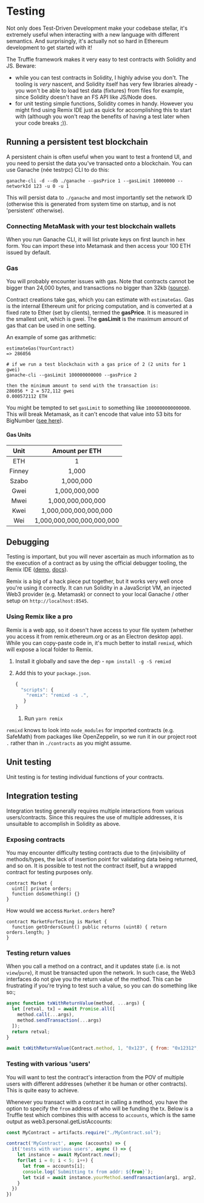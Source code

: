 # Testing

Not only does Test-Driven Development make your codebase stellar, it's extremely useful when interacting with a new language with different semantics. And surprisingly, it's actually not so hard in Ethereum development to get started with it!

The Truffle framework makes it very easy to test contracts with Solidity and JS. Beware:

* while you can test contracts in Solidity, I highly advise you don't. The tooling is _very_ nascent, and Solidity itself has very few libraries already - you won't be able to load test data \(fixtures\) from files for example, since Solidity doesn't have an FS API like JS/Node does.
* for unit testing simple functions, Solidity comes in handy. However you might find using Remix IDE just as quick for accomplishing this to start with \(although you won't reap the benefits of having a test later when your code breaks ;\)\).

## Running a persistent test blockchain

A persistent chain is often useful when you want to test a frontend UI, and you need to persist the data you've transacted onto a blockchain. You can use Ganache \(née testrpc\) CLI to do this:

`ganache-cli -d --db ./ganache --gasPrice 1 --gasLimit 10000000 --networkId 123 -u 0 -u 1`

This will persist data to `./ganache` and most importantly set the network ID \(otherwise this is generated from system time on startup, and is not 'persistent' otherwise\).

### Connecting MetaMask with your test blockchain wallets

When you run Ganache CLI, it will list private keys on first launch in hex form. You can import these into Metamask and then access your 100 ETH issued by default.

### Gas

You will probably encounter issues with gas. Note that contracts cannot be bigger than 24,000 bytes, and transactions no bigger than 32kb \([source](https://ethereum.stackexchange.com/questions/47539/how-big-could-be-contract-size)\).

Contract creations take gas, which you can estimate with `estimateGas`. Gas is the internal Ethereum unit for pricing computation, and is converted at a fixed rate to Ether \(set by clients\), termed the **gasPrice**. It is measured in the smallest unit, which is gwei. The **gasLimit** is the maximum amount of gas that can be used in one setting.

An example of some gas arithmetic:

```text
estimateGas(YourContract)
=> 286056

# if we run a test blockchain with a gas price of 2 (2 units for 1 gwei)
ganache-cli --gasLimit 100000000000 --gasPrice 2

then the minimum amount to send with the transaction is:
286056 * 2 = 572,112 gwei
0.000572112 ETH
```

You might be tempted to set `gasLimit` to something like `1000000000000000`. This will break Metamask, as it can't encode that value into 53 bits for BigNumber \([see here](https://github.com/ethereumjs/ethereumjs-vm/issues/114)\).

#### Gas Units

| Unit | Amount per ETH |
| :---: | :---: |
| ETH | 1 |
| Finney | 1,000 |
| Szabo | 1,000,000 |
| Gwei | 1,000,000,000 |
| Mwei | 1,000,000,000,000 |
| Kwei | 1,000,000,000,000,000 |
| Wei | 1,000,000,000,000,000,000 |

## Debugging

Testing is important, but you will never ascertain as much information as to the execution of a contract as by using the official debugger tooling, the Remix IDE \([demo](https://remix.ethereum.org/), [docs](https://remix.readthedocs.io/en/latest/)\).

Remix is a big of a hack piece put together, but it works very well once you're using it correctly. It can run Solidity in a JavaScript VM, an injected Web3 provider \(e.g. Metamask\) or connect to your local Ganache / other setup on `http://localhost:8545`.

### Using Remix like a pro

Remix is a web app, so it doesn't have access to your file system \(whether you access it from remix.ethereum.org or as an Electron desktop app\). While you can copy-paste code in, it's much better to install `remixd`, which will expose a local folder to Remix.

1. Install it globally and save the dep - `npm install -g -S remixd`
2. Add this to your `package.json`.

   ```javascript
   {
     "scripts": {
       "remix": "remixd -s .",
      }
   }
   ```

   1. Run `yarn remix`

`remixd` knows to look into `node_modules` for imported contracts \(e.g. SafeMath\) from packages like OpenZeppelin, so we run it in our project root `.` rather than in `./contracts` as you might assume.

## Unit testing

Unit testing is for testing individual functions of your contracts.

## Integration testing

Integration testing generally requires multiple interactions from various users/contracts. Since this requires the use of multiple addresses, it is unsuitable to accomplish in Solidity as above.

### Exposing contracts

You may encounter difficulty testing contracts due to the \(in\)visibility of methods/types, the lack of insertion point for validating data being returned, and so on. It is possible to test not the contract itself, but a wrapped contract for testing purposes only.

```text
contract Market {
  uint[] private orders;
  function doSomething() {}
}
```

How would we access `Market.orders` here?

```text
contract MarketForTesting is Market {
  function getOrdersCount() public returns (uint8) { return orders.length; }
}
```

### Testing return values

When you call a method on a contract, and it updates state \(i.e. is not `view`/`pure`\), it must be transacted upon the network. In such case, the Web3 interfaces do not give you the return value of the method. This can be frustrating if you're trying to test such a value, so you can do something like so:;

```javascript
async function txWithReturnValue(method, ...args) {
  let [retval, tx] = await Promise.all([
    method.call(...args),
    method.sendTransaction(...args)
  ]);
  return retval;
}

await txWithReturnValue(Contract.method, 1, "0x123", { from: "0x12312", value: 2 });
```

### Testing with various 'users'

You will want to test the contract's interaction from the POV of multiple users with different addresses \(whether it be human or other contracts\). This is quite easy to achieve.

Whenever you transact with a contract in calling a method, you have the option to specify the `from` address of who will be funding the tx. Below is a Truffle test which combines this with access to `accounts`, which is the same output as web3.personal.getListAccounts:

```javascript
const MyContract = artifacts.require("./MyContract.sol");

contract('MyContract', async (accounts) => {
  it('tests with various users', async () => {
    let instance = await MyContract.new();
    for(let i = 0; i < 5; i++) {
      let from = accounts[i];
      console.log(`Submitting tx from addr: ${from}`);
      let txid = await instance.yourMethod.sendTransaction(arg1, arg2, { from, });
    }
  })
})
```

